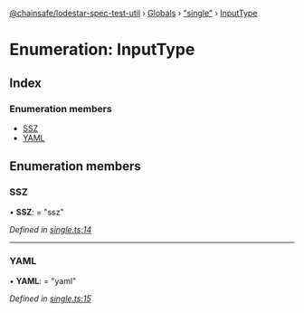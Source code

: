[@chainsafe/lodestar-spec-test-util](../README.md) › [Globals](../globals.md) › ["single"](../modules/_single_.md) › [InputType](_single_.inputtype.md)

# Enumeration: InputType

## Index

### Enumeration members

* [SSZ](_single_.inputtype.md#ssz)
* [YAML](_single_.inputtype.md#yaml)

## Enumeration members

###  SSZ

• **SSZ**: = "ssz"

*Defined in [single.ts:14](https://github.com/ChainSafe/lodestar/blob/3dee406/packages/lodestar-spec-test-util/src/single.ts#L14)*

___

###  YAML

• **YAML**: = "yaml"

*Defined in [single.ts:15](https://github.com/ChainSafe/lodestar/blob/3dee406/packages/lodestar-spec-test-util/src/single.ts#L15)*
